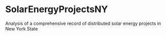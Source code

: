 # SolarEnergyProjectsNY
Analysis of a comprehensive record of distributed solar energy projects in New York State
